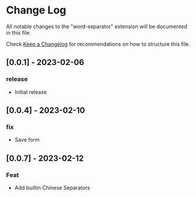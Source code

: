 # Change Log

All notable changes to the "word-separator" extension will be documented in this file.

Check [Keep a Changelog](http://keepachangelog.com/) for recommendations on how to structure this file.

## [0.0.1] - 2023-02-06

### release

- Initial release

## [0.0.4] - 2023-02-10

### fix

- Save form

## [0.0.7] - 2023-02-12

### Feat

- Add builtin Chinese Separators
